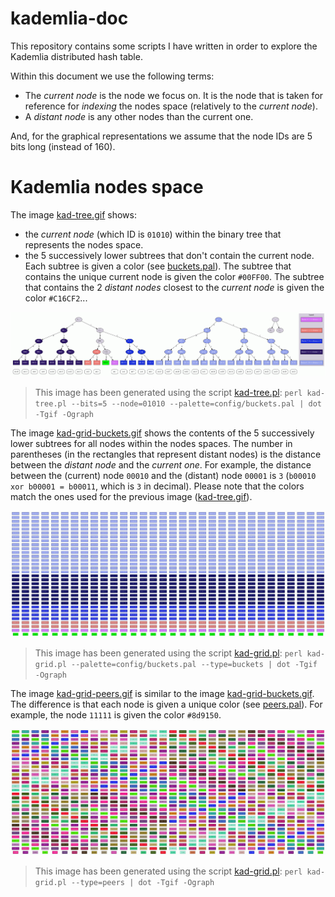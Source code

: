 # kademlia-doc

This repository contains some scripts I have written in order to explore the Kademlia distributed hash table.   

Within this document we use the following terms:
* The _current node_ is the node we focus on. It is the node that is taken for reference for _indexing_ the nodes space
  (relatively to the _current node_).
* A _distant node_ is any other nodes than the current one.

And, for the graphical representations we assume that the node IDs are 5 bits long (instead of 160). 

# Kademlia nodes space

The image [kad-tree.gif](images/kad-tree.gif) shows:
* the _current node_ (which ID is `01010`) within the binary tree that represents the nodes space.
* the 5 successively lower subtrees that don't contain the current node.
  Each subtree is given a color (see [buckets.pal](scripts/config/buckets.pal)).
  The subtree that contains the unique current node is given the color `#00FF00`.
  The subtree that contains the 2 _distant nodes_ closest to the _current node_ is given the color `#C16CF2`...

![kad-tree.gif](images/kad-tree.gif)

> This image has been generated using the script [kad-tree.pl](scripts/kad-tree.pl): `perl kad-tree.pl --bits=5 --node=01010 --palette=config/buckets.pal | dot -Tgif -Ograph`

The image [kad-grid-buckets.gif](images/kad-grid-buckets.gif) shows the contents of the 5 successively lower subtrees for all nodes within the nodes spaces.
The number in parentheses (in the rectangles that represent distant nodes) is the distance between the _distant node_ and the _current one_.
For example, the distance between the (current) node `00010` and the (distant) node `00001` is `3` (`b00010 xor b00001 = b00011`, which is `3` in decimal). 
Please note that the colors match the ones used for the previous image ([kad-tree.gif](images/kad-tree.gif)).

![kad-grid-buckets.gif](images/kad-grid-buckets.gif)

> This image has been generated using the script [kad-grid.pl](scripts/kad-grid.pl): `perl kad-grid.pl --palette=config/buckets.pal --type=buckets | dot -Tgif -Ograph`

The image [kad-grid-peers.gif](images/kad-grid-peers.gif) is similar to the image [kad-grid-buckets.gif](images/kad-grid-buckets.gif).
The difference is that each node is given a unique color (see [peers.pal](scripts/config/peers.pal)). For example, the node `11111` is given the color `#8d9150`.

![kad-grid-peers.gif](images/kad-grid-peers.gif)

> This image has been generated using the script [kad-grid.pl](scripts/kad-grid.pl): `perl kad-grid.pl --type=peers | dot -Tgif -Ograph`

